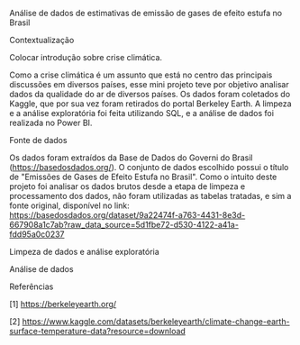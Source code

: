 Análise de dados de estimativas de emissão de gases de efeito estufa no Brasil

Contextualização

Colocar introdução sobre crise climática.

Como a crise climática é um assunto que está no centro das principais discussões em diversos países, esse mini projeto teve por objetivo analisar dados da qualidade do ar de diversos países. Os dados foram coletados do Kaggle, que por sua vez foram retirados do portal Berkeley Earth. A limpeza e a análise exploratória foi feita utilizando SQL, e a análise de dados foi realizada no Power BI.

Fonte de dados

Os dados foram extraídos da Base de Dados do Governi do Brasil (https://basedosdados.org/). O conjunto de dados escolhido possui o título de "Emissões de Gases de Efeito Estufa no Brasil". Como o intuito deste projeto foi analisar os dados brutos desde a etapa de limpeza e processamento dos dados, não foram utilizadas as tabelas tratadas, e sim a fonte original, disponível no link: https://basedosdados.org/dataset/9a22474f-a763-4431-8e3d-667908a1c7ab?raw_data_source=5d1fbe72-d530-4122-a41a-fdd95a0c0237

Limpeza de dados e análise exploratória



Análise de dados


Referências

[1] https://berkeleyearth.org/

[2] https://www.kaggle.com/datasets/berkeleyearth/climate-change-earth-surface-temperature-data?resource=download
